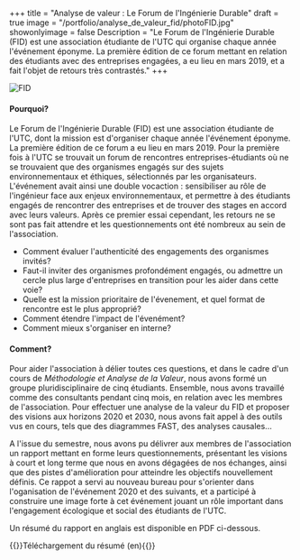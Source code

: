 +++
title = "Analyse de valeur : Le Forum de l'Ingénierie Durable"
draft = true
image = "/portfolio/analyse_de_valeur_fid/photoFID.jpg"
showonlyimage = false
Description = "Le Forum de l'Ingénierie Durable (FID) est une association étudiante de l'UTC qui organise chaque année l'événement éponyme. La première édition de ce forum mettant en relation des étudiants avec des entreprises engagées, a eu lieu en mars 2019, et a fait l'objet de retours très contrastés."
+++

![FID](/portfolio/analyse_de_valeur_fid/photoFID.jpg)


#### Pourquoi?

Le Forum de l'Ingénierie Durable (FID) est une association étudiante de l'UTC, dont la mission est d'organiser chaque année l'événement éponyme. La première édition de ce forum a eu lieu en mars 2019. Pour la première fois à l'UTC se trouvait un forum de rencontres entreprises-étudiants où ne se trouvaient que des organismes engagés sur des sujets environnementaux et éthiques, sélectionnés par les organisateurs. L'événement avait ainsi une double vocaction : sensibiliser au rôle de l'ingénieur face aux enjeux environnementaux, et permettre à des étudiants engagés de rencontrer des entreprises et de trouver des stages en accord avec leurs valeurs. Après ce premier essai cependant, les retours ne se sont pas fait attendre et les questionnements ont été nombreux au sein de l'association.

- Comment évaluer l'authenticité des engagements des organismes invités?
- Faut-il inviter des organismes profondément engagés, ou admettre un cercle plus large d'entreprises en transition pour les aider dans cette voie?
- Quelle est la mission prioritaire de l'évenement, et quel format de rencontre est le plus approprié?
- Comment étendre l'impact de l'évenément?
- Comment mieux s'organiser en interne?

#### Comment?

Pour aider l'association à délier toutes ces questions, et dans le cadre d'un cours de _Méthodologie et Analyse de la Valeur_, nous avons formé un groupe pluridisciplinaire de cinq étudiants. Ensemble, nous avons travaillé comme des consultants pendant cinq mois, en relation avec les membres de l'association. Pour effectuer une analyse de la valeur du FID et proposer des visions aux horizons 2020 et 2030, nous avons fait appel à des outils vus en cours, tels que des diagrammes FAST, des analyses causales...

A l'issue du semestre, nous avons pu délivrer aux membres de l'association un rapport mettant en forme leurs questionnements, présentant les visions à court et long terme que nous en avons dégagées de nos échanges, ainsi que des pistes d'amélioration pour atteindre les objectifs nouvellement définis. Ce rappot a servi au nouveau bureau pour s'orienter dans l'oganisation de l'événement 2020 et des suivants, et a participé à construire une image forte à cet événement jouant un rôle important dans l'engagement écologique et social des étudiants de l'UTC.

Un résumé du rapport en anglais est disponible en PDF ci-dessous.


{{<bouton article="/portfolio/analyse_de_valeur_fid/summary_FID.pdf">}}Téléchargement du résumé (en){{</bouton>}}
